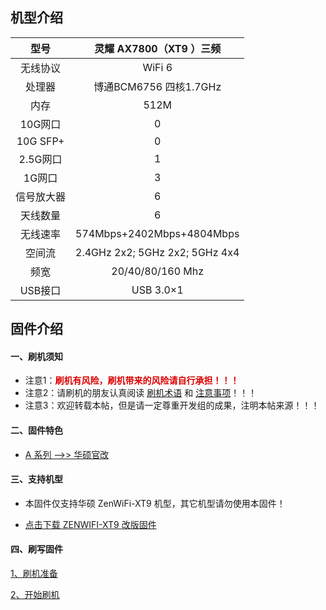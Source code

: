 ## 机型介绍

| 型号 | 灵耀 AX7800（XT9 ）三频 |
|:--:|:--:|
| 无线协议 | WiFi 6 | 
| 处理器 | 博通BCM6756 四核1.7GHz | 
| 内存 | 512M | 
| 10G网口 | 0 | 
| 10G SFP+ | 0 | 
| 2.5G网口 | 1 | 
| 1G网口 | 3 | 
| 信号放大器 | 6 | 
| 天线数量 | 6 | 
| 无线速率 | 574Mbps+2402Mbps+4804Mbps | 
| 空间流 | 2.4GHz 2x2; 5GHz 2x2; 5GHz 4x4 | 
| 频宽 | 20/40/80/160 Mhz | 
| USB接口 | USB 3.0×1 | 

## 固件介绍
#### 一、刷机须知
* 注意1：**<font color="#dd0000">刷机有风险，刷机带来的风险请自行承担！！！</font><br />**
* 注意2：请刷机的朋友认真阅读 [刷机术语](/zh/guide/asus/flash/flash_info.html) 和 [注意事项](/zh/guide/asus/flash/flash_matter.html)！！！
* 注意3：欢迎转载本帖，但是请一定尊重开发组的成果，注明本帖来源！！！

#### 二、固件特色
* [A 系列 ——>> 华硕官改](/zh/guide/asus/firmware-a.md)

#### 三、支持机型
* 本固件仅支持华硕 ZenWiFi-XT9 机型，其它机型请勿使用本固件！

* [点击下载 ZENWIFI-XT9 改版固件](https://www.asusgo.com/firmware/download?devicename=zenwifi-xt9&firmware=asus_official)

#### 四、刷写固件

[1、刷机准备](/zh/guide/asus/flash/flash_prepare.html) 

[2、开始刷机](/zh/guide/asus/flash/flash_start.html) 